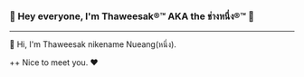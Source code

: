 ### 👋 Hey everyone, I'm Thaweesak®™ AKA the ช่างหนึ่ง®™ 👋
---

👋 Hi, I'm Thaweesak nikename Nueang(หนึ่ง). 

++ Nice to meet you. ❤️

